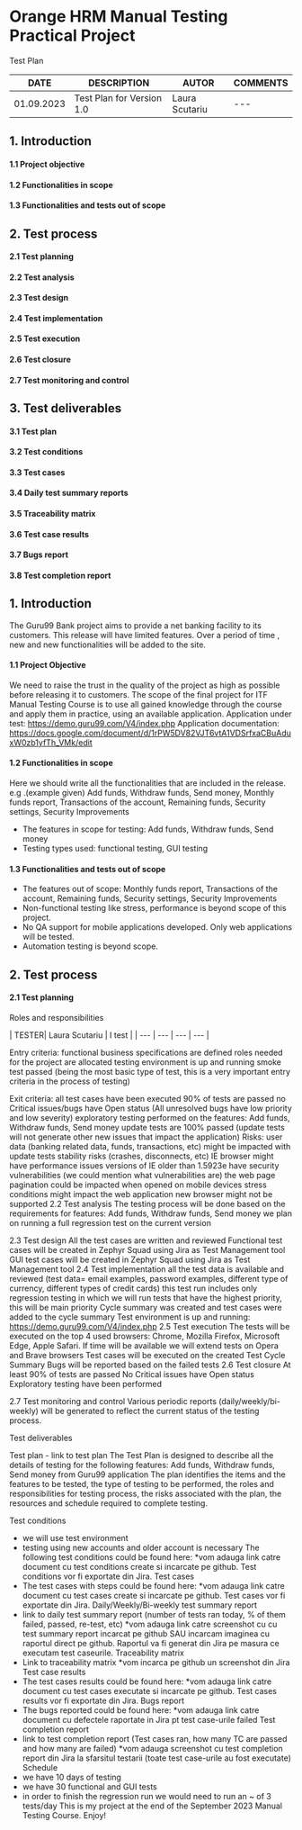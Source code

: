    # Orange HRM Manual Testing Practical Project
Test Plan 

| DATE| DESCRIPTION | AUTOR | COMMENTS |
| --- | --- | --- | --- |
| 01.09.2023| Test Plan for Version 1.0 | Laura Scutariu | --- |

## 1. Introduction
#### 1.1 Project objective
#### 1.2 Functionalities in scope
#### 1.3 Functionalities and tests out of scope
## 2. Test process
#### 2.1 Test planning
#### 2.2 Test analysis
#### 2.3 Test design
#### 2.4 Test implementation
#### 2.5 Test execution
#### 2.6 Test closure
#### 2.7 Test monitoring and control
## 3. Test deliverables
#### 3.1 Test plan
#### 3.2 Test conditions
#### 3.3 Test cases
#### 3.4 Daily test summary reports
#### 3.5 Traceability matrix
#### 3.6 Test case results
#### 3.7 Bugs report
#### 3.8 Test completion report


## 1. Introduction

The Guru99 Bank project aims to provide a net banking facility to its customers.
This release will have limited features. Over a period of time , new and new functionalities will be added to the site.

 #### 1.1 Project Objective
 
We need to raise the trust in the quality of the project as high as possible before releasing it to customers.
The scope of the final project for ITF Manual Testing Course is to use all gained knowledge through the course and apply them in practice, using an available application. 
Application under test: https://demo.guru99.com/V4/index.php 
Application documentation:  https://docs.google.com/document/d/1rPW5DV82VJT6vtA1VDSrfxaCBuAduxW0zb1yfTh_VMk/edit 

 #### 1.2 Functionalities in scope
 
Here we should write all the functionalities that are included in the release.
e.g .(example given) Add funds, Withdraw funds, Send money, Monthly funds report, Transactions of the account, Remaining funds, Security settings, Security Improvements

- The features in scope for testing: Add funds, Withdraw funds, Send money
- Testing types used: functional testing, GUI testing


#### 1.3 Functionalities and tests out of scope

- The features out of scope: Monthly funds report, Transactions of the account, Remaining funds, Security settings, Security Improvements
- Non-functional testing like stress, performance is beyond scope of this project.
- No QA support for mobile applications developed. Only web applications will be tested.
- Automation testing is beyond scope.


  
## 2. Test process

#### 2.1 Test planning

Roles and responsibilities

| TESTER| Laura Scutariu | I test | 
| --- | --- | --- | --- |


Entry criteria:
functional business specifications are defined
roles needed for the project are allocated
testing environment is up and running
smoke test passed (being the most basic type of test, this is a very important entry criteria in the process of testing)

Exit criteria:
all test cases have been executed 
90% of tests are passed
no Critical issues/bugs have Open status (All unresolved bugs have low priority and low severity)
exploratory testing performed on the features: Add funds, Withdraw funds, Send money
update tests are 100% passed (update tests will not generate other new issues that impact the application)
Risks:
user data (banking related data, funds, transactions, etc) might be impacted with update tests
stability risks (crashes, disconnects, etc)
IE browser might have performance issues
versions of IE older than 1.5923e have security vulnerabilities (we could mention what vulnerabilities are)
the web page pagination could be impacted when opened on mobile devices
stress conditions might impact the web application
new browser might not be supported 
2.2 Test analysis 
The testing process will be done based on the requirements for features: Add funds, Withdraw funds, Send money
we plan on running a full regression test on the current version

2.3 Test design
All the test cases are written and reviewed 
Functional test cases will be created in Zephyr Squad using Jira as Test Management tool
GUI test cases will be created in Zephyr Squad using Jira as Test Management tool
2.4 Test implementation
all the test data is available and reviewed (test data= email examples, password examples, different type of currency, different types of credit cards)
this test run includes only regression testing in which we will run tests that have the highest priority, this will be main priority
Cycle summary was created and test cases were added to the cycle summary 
Test environment is up and running: https://demo.guru99.com/V4/index.php 
2.5 Test execution
The tests will be executed on the top 4 used browsers: Chrome, Mozilla Firefox, Microsoft Edge, Apple Safari. If time will be available we will extend tests on Opera and Brave browsers
Test cases will be executed on the created Test Cycle Summary
Bugs will be reported based on the failed tests
2.6 Test closure
At least 90% of tests are passed
No Critical issues have Open status
Exploratory testing have been performed

2.7 Test monitoring and control
Various periodic reports (daily/weekly/bi-weekly) will be generated to reflect the current status of the testing process. 

Test deliverables	

  Test plan - link to test plan
The Test Plan is designed to describe all the details of testing for the following features: Add funds, Withdraw funds, Send money from Guru99 application
The plan identifies the items and the features to be tested, the type of testing to be performed, the roles and responsibilities for testing process, the risks associated with the plan, the resources and schedule required to complete testing. 

  Test conditions 
 -  we will use test environment
 - testing using new accounts and older account is necessary
The following test conditions could be found here: *vom adauga link catre document cu test conditions create si incarcate pe github. Test conditions vor fi exportate din Jira.
  Test cases
 - The test cases with steps could be found here: *vom adauga link catre document cu test cases create si incarcate pe github. Test cases vor fi exportate din Jira. 
  Daily/Weekly/Bi-weekly test summary report
 - link to daily test summary report (number of tests ran today, % of them failed, passed, re-test, etc) *vom adauga link catre screenshot cu cu test summary report incarcat pe github SAU incarcam imaginea cu raportul direct pe github. Raportul va fi generat din Jira pe masura ce executam test caseurile. 
  Traceability matrix
 - Link to traceability matrix *vom incarca pe github un screenshot din Jira
  Test case results
 -  The test cases results could be found here: *vom adauga link catre document cu test cases executate si incarcate pe github. Test cases results vor fi exportate din Jira. 
  Bugs report
 - The bugs reported could be found here: *vom adauga link catre document cu defectele raportate in Jira pt test case-urile failed 
  Test completion report
 - link to test completion report (Test cases ran, how many TC are passed and how many are failed)
   *vom adauga screenshot cu test completion report din Jira la sfarsitul testarii (toate test case-urile au fost executate)
  Schedule
 - we have 10 days of testing
 - we have 30 functional and GUI tests
 - in order to finish the regression run we would need to run an ~ of 3 tests/day
This is my project at the end of the September 2023 Manual Testing Course. Enjoy!
